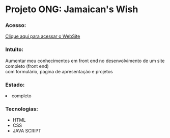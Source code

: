 <h1>Projeto ONG: Jamaican's Wish</h1>

<h3>Acesso:</h3>
    <a href="" target="_blank">Clique aqui para acessar o WebSite</a>



<h3>Intuito:</h3>

<p>Aumentar meu conhecimentos em front end no desenvolvimento de um site completo (front end)<br> com formulário, pagina de apresentação e projetos</p>

<H3>Estado:</H3>
<li>completo</li>
<h3>Tecnologias:</h3>

<ul>
    <li>HTML </li>
    <LI>CSS</LI>
    <LI>JAVA SCRIPT</LI>
</ul>